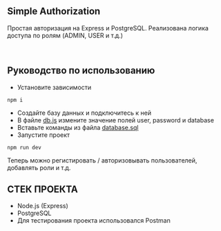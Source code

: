 ## Simple Authorization
Простая авторизация на Express и PostgreSQL. Реализована логика доступа по ролям (ADMIN, USER и т.д.)


<br>

## Руководство по использованию
* Установите зависимости 
```shell
npm i
```
* Создайте базу данных и подключитесь к ней
* В файле <a href="db.js">db.js</a> измените значение полей user, password и database
* Вставьте команды из файла <a href="database.sql">database.sql</a>
* Запустите проект
```shell
npm run dev
```
Теперь можно регистировать / авторизовывать пользователей, добавлять роли и т.д.

## СТЕК ПРОЕКТА
* Node.js (Express)
* PostgreSQL
* Для тестирования проекта использовался Postman


